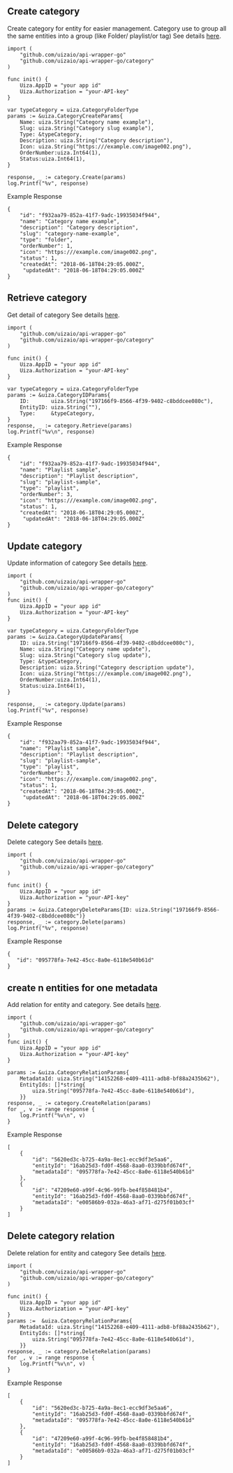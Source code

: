 ## Create category
Create category for entity for easier management. Category use to group all the same entities into a group (like Folder/ playlist/or tag)
See details [here](https://docs.uiza.io/#create-category).

```golang
import (
	"github.com/uizaio/api-wrapper-go"
	"github.com/uizaio/api-wrapper-go/category"
)

func init() {
    Uiza.AppID = "your app id"
    Uiza.Authorization = "your-API-key"
}

var typeCategory = uiza.CategoryFolderType
params := &uiza.CategoryCreateParams{
    Name: uiza.String("Category name example"),
    Slug: uiza.String("Category slug example"),
    Type: &typeCategory,
    Description: uiza.String("Category description"),
    Icon: uiza.String("https:///example.com/image002.png"),
    OrderNumber:uiza.Int64(1),
    Status:uiza.Int64(1),
}

response, _ := category.Create(params)
log.Printf("%v", response)
```

Example Response
```golang
{
    "id": "f932aa79-852a-41f7-9adc-19935034f944",
    "name": "Category name example",
    "description": "Category description",
    "slug": "category-name-example",
    "type": "folder",
    "orderNumber": 1,
    "icon": "https:///example.com/image002.png",
    "status": 1,
    "createdAt": "2018-06-18T04:29:05.000Z",
     "updatedAt": "2018-06-18T04:29:05.000Z"
}
```
## Retrieve category
Get detail of category
See details [here](https://docs.uiza.io/#retrieve-category).

```golang
import (
	"github.com/uizaio/api-wrapper-go"
	"github.com/uizaio/api-wrapper-go/category"
)

func init() {
    Uiza.AppID = "your app id"
    Uiza.Authorization = "your-API-key"
}

var typeCategory = uiza.CategoryFolderType
params := &uiza.CategoryIDParams{
    ID:       uiza.String("197166f9-8566-4f39-9402-c8bddcee080c"),
    EntityID: uiza.String(""),
    Type:     &typeCategory,
}
response, _ := category.Retrieve(params)
log.Printf("%v\n", response)

```

Example Response

```golang
{
    "id": "f932aa79-852a-41f7-9adc-19935034f944",
    "name": "Playlist sample",
    "description": "Playlist description",
    "slug": "playlist-sample",
    "type": "playlist",
    "orderNumber": 3,
    "icon": "https:///example.com/image002.png",
    "status": 1,
    "createdAt": "2018-06-18T04:29:05.000Z",
     "updatedAt": "2018-06-18T04:29:05.000Z"
}
```
## Update category
Update information of category
See details [here](https://docs.uiza.io/#update-category).

```golang
import (
	"github.com/uizaio/api-wrapper-go"
	"github.com/uizaio/api-wrapper-go/category"
)
func init() {
    Uiza.AppID = "your app id"
    Uiza.Authorization = "your-API-key"
}
	
var typeCategory = uiza.CategoryFolderType
params := &uiza.CategoryUpdateParams{
    ID: uiza.String("197166f9-8566-4f39-9402-c8bddcee080c"),
    Name: uiza.String("Category name update"),
    Slug: uiza.String("Category slug update"),
    Type: &typeCategory,
    Description: uiza.String("Category description update"),
    Icon: uiza.String("https:///example.com/image002.png"),
    OrderNumber:uiza.Int64(1),
    Status:uiza.Int64(1),
}

response, _ := category.Update(params)
log.Printf("%v", response)
```

Example Response

```golang
{
    "id": "f932aa79-852a-41f7-9adc-19935034f944",
    "name": "Playlist sample",
    "description": "Playlist description",
    "slug": "playlist-sample",
    "type": "playlist",
    "orderNumber": 3,
    "icon": "https:///example.com/image002.png",
    "status": 1,
    "createdAt": "2018-06-18T04:29:05.000Z",
     "updatedAt": "2018-06-18T04:29:05.000Z"
}
```
## Delete category
Delete category
See details [here](https://docs.uiza.io/#delete-category).
```golang
import (
	"github.com/uizaio/api-wrapper-go"
	"github.com/uizaio/api-wrapper-go/category"
)

func init() {
    Uiza.AppID = "your app id"
    Uiza.Authorization = "your-API-key"
}
params := &uiza.CategoryDeleteParams{ID: uiza.String("197166f9-8566-4f39-9402-c8bddcee080c")}
response, _ := category.Delete(params)
log.Printf("%v", response)
```

Example Response

```golang
{
   "id": "095778fa-7e42-45cc-8a0e-6118e540b61d"
}
```
## create n entities for one metadata
Add relation for entity and category.
See details [here](https://docs.uiza.io/#create-category-relation).
```golang
import (
	"github.com/uizaio/api-wrapper-go"
	"github.com/uizaio/api-wrapper-go/category"
)
func init() {
    Uiza.AppID = "your app id"
    Uiza.Authorization = "your-API-key"
}
	
params := &uiza.CategoryRelationParams{
    MetadataId: uiza.String("14152268-e409-4111-adb8-bf88a2435b62"),
    EntityIds: []*string{
        uiza.String("095778fa-7e42-45cc-8a0e-6118e540b61d"),
    }}
response, _ := category.CreateRelation(params)
for _, v := range response {
    log.Printf("%v\n", v)
}
```

Example Response

```golang
[
    {
        "id": "5620ed3c-b725-4a9a-8ec1-ecc9df3e5aa6",
        "entityId": "16ab25d3-fd0f-4568-8aa0-0339bbfd674f",
        "metadataId": "095778fa-7e42-45cc-8a0e-6118e540b61d"
    },
    {
        "id": "47209e60-a99f-4c96-99fb-be4f858481b4",
        "entityId": "16ab25d3-fd0f-4568-8aa0-0339bbfd674f",
        "metadataId": "e00586b9-032a-46a3-af71-d275f01b03cf"
    }
]
```
## Delete category relation
Delete relation for entity and category
See details [here](https://docs.uiza.io/#delete-category-relation).
```golang
import (
	"github.com/uizaio/api-wrapper-go"
	"github.com/uizaio/api-wrapper-go/category"
)

func init() {
    Uiza.AppID = "your app id"
    Uiza.Authorization = "your-API-key"
}
params :=  &uiza.CategoryRelationParams{
    MetadataId: uiza.String("14152268-e409-4111-adb8-bf88a2435b62"),
    EntityIds: []*string{
        uiza.String("095778fa-7e42-45cc-8a0e-6118e540b61d"),
    }}
response, _ := category.DeleteRelation(params)
for _, v := range response {
    log.Printf("%v\n", v)
}
```

Example Response

```golang
[
    {
        "id": "5620ed3c-b725-4a9a-8ec1-ecc9df3e5aa6",
        "entityId": "16ab25d3-fd0f-4568-8aa0-0339bbfd674f",
        "metadataId": "095778fa-7e42-45cc-8a0e-6118e540b61d"
    },
    {
        "id": "47209e60-a99f-4c96-99fb-be4f858481b4",
        "entityId": "16ab25d3-fd0f-4568-8aa0-0339bbfd674f",
        "metadataId": "e00586b9-032a-46a3-af71-d275f01b03cf"
    }
]
```